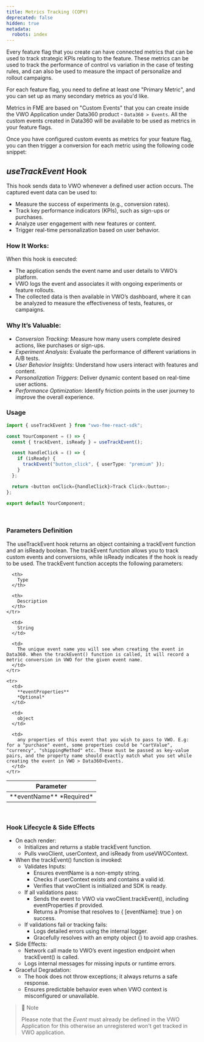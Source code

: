 ```yaml
---
title: Metrics Tracking (COPY)
deprecated: false
hidden: true
metadata:
  robots: index
---
```

Every feature flag that you create can have connected metrics that can be used to track strategic KPIs relating to the feature. These metrics can be used to track the performance of control vs variation in the case of testing rules, and can also be used to measure the impact of personalize and rollout campaigns.

For each feature flag, you need to define at least one "Primary Metric", and you can set up as many secondary metrics as you'd like.

Metrics in FME are based on "Custom Events" that you can create inside the VWO Application under Data360 product - `Data360 > Events`. All the custom events created in Data360 will be available to be used as metrics in your feature flags.

Once you have configured custom events as metrics for your feature flag, you can then trigger a conversion for each metric using the following code snippet:

## ***useTrackEvent*** Hook

This hook sends data to VWO whenever a defined user action occurs. The captured event data can be used to:

* Measure the success of experiments (e.g., conversion rates).
* Track key performance indicators (KPIs), such as sign-ups or purchases.
* Analyze user engagement with new features or content.
* Trigger real-time personalization based on user behavior.

### How It Works:

When this hook is executed:

* The application sends the event name and user details to VWO’s platform.
* VWO logs the event and associates it with ongoing experiments or feature rollouts.
* The collected data is then available in VWO’s dashboard, where it can be analyzed to measure the effectiveness of tests, features, or campaigns.

### Why It’s Valuable:

* *Conversion Tracking*: Measure how many users complete desired actions, like purchases or sign-ups.
* *Experiment Analysis*: Evaluate the performance of different variations in A/B tests.
* *User Behavior Insights*: Understand how users interact with features and content.
* *Personalization Triggers*: Deliver dynamic content based on real-time user actions.
* *Performance Optimization*: Identify friction points in the user journey to improve the overall experience.

### Usage

```typescript TypeScript
import { useTrackEvent } from "vwo-fme-react-sdk";

const YourComponent = () => {
  const { trackEvent, isReady } = useTrackEvent();

  const handleClick = () => {
    if (isReady) {
      trackEvent("button_click", { userType: "premium" });
    }
  };

  return <button onClick={handleClick}>Track Click</button>;
};

export default YourComponent;

```

<br />

### Parameters Definition

The useTrackEvent hook returns an object containing a trackEvent function and an isReady boolean. The trackEvent function allows you to track custom events and conversions, while isReady indicates if the hook is ready to be used. The trackEvent function accepts the following parameters:

<Table align={["left","left","left"]}>
  <thead>
    <tr>
      <th>
        Parameter
      </th>

      <th>
        Type
      </th>

      <th>
        Description
      </th>
    </tr>
  </thead>

  <tbody>
    <tr>
      <td>
        **eventName**
        *Required*
      </td>

      <td>
        String
      </td>

      <td>
        The unique event name you will see when creating the event in Data360. When the trackEvent() function is called, it will record a metric conversion in VWO for the given event name.
      </td>
    </tr>

    <tr>
      <td>
        **eventProperties**
        *Optional*
      </td>

      <td>
        object
      </td>

      <td>
        any properties of this event that you wish to pass to VWO. E.g: for a "purchase" event, some properties could be "cartValue", "currency", "shippingMethod" etc. These must be passed as key-value pairs, and the property name should exactly match what you set while creating the event in VWO > Data360>Events.
      </td>
    </tr>
  </tbody>
</Table>

<br />

### Hook Lifecycle & Side Effects

* On each render:
  * Initializes and returns a stable trackEvent function.
  * Pulls vwoClient, userContext, and isReady from useVWOContext.
* When the trackEvent() function is invoked:
  * Validates Inputs:
    * Ensures eventName is a non-empty string.
    * Checks if userContext exists and contains a valid id.
    * Verifies that vwoClient is initialized and SDK is ready.
  * If all validations pass:
    * Sends the event to VWO via vwoClient.trackEvent(), including eventProperties if provided.
    * Returns a Promise that resolves to \{ \[eventName]: true } on success.
  * If validations fail or tracking fails:
    * Logs detailed errors using the internal logger.
    * Gracefully resolves with an empty object {} to avoid app crashes.
* Side Effects:
  * Network call made to VWO’s event ingestion endpoint when trackEvent() is called.
  * Logs internal messages for missing inputs or runtime errors.
* Graceful Degradation:
  * The hook does not throw exceptions; it always returns a safe response.
  * Ensures predictable behavior even when VWO context is misconfigured or unavailable.

> 🚧 Note
>
> Please note that the *Event* must already be defined in the VWO Application for this otherwise an unregistered won't get tracked in VWO application.